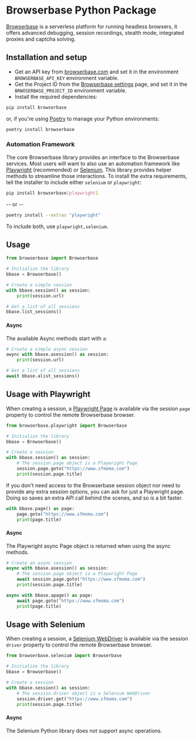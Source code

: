 # Browserbase Python Package
[Browserbase](https://browserbase.com/) is a serverless platform for running headless browsers, it offers advanced debugging, session recordings, stealth mode, integrated proxies and captcha solving.

## Installation and setup

- Get an API key from [browserbase.com](https://browserbase.com) and set it in the environment `BROWSERBASE_API_KEY` environment variable.
- Get the Project ID from the [Browserbase settings](https://www.browserbase.com/settings) page, and set it in
  the `BRWOSERBASE_PROJECT_ID` environment variable.
- Install the required dependencies:

```sh
pip install browserbase
```
or, if you're using [Poetry](https://python-poetry.org) to manage your Python environments:

```sh
poetry install browserbase
```

### Automation Framework

The core Browserbase library provides an interface to the Browserbase services. Most users will want to also use
an automation framework like [Playwright](https://playwright.dev/python/) (recommended) or [Selenium](https://selenium-python.readthedocs.io).
This library provides helper methods to streamline those interactions. To install the extra requirements, tell the installer to include either
`selenium` or `playwright`:

```sh
pip install browserbase[playwright]
```
 -- or --
```sh
poetry install --extras "playwright"
```

To include both, use `playwright,selenium`.

## Usage

```python
from browserbase import Browserbase

# Initialize the library
bbase = Browserbase()

# Create a simple session
with bbase.session() as session:
    print(session.url)

# Get a list of all sessions
bbase.list_sessions()
```

#### Async

The available Async methods start with `a`:

```python
# Create a simple async session
awync with bbase.asession() as session:
    print(session.url)

# Get a list of all sessions
await bbase.alist_sessions()
```
## Usage with Playwright

When creating a session, a [Playwright Page](https://playwright.dev/python/docs/api/class-page)
is available via the session `page` property to control the remote Browserbase browser.

```python
from browserbase.playwright import Browserbase

# Initialize the library
bbase = Browserbase()

# Create a session
with bbase.session() as session:
    # The session.page object is a Playwright Page
    session.page.goto("https://www.sfmoma.com")
    print(session.page.title)
```

If you don't need access to the Browserbase session object nor need to provide any extra session options,
you can ask for just a Playwright page. Doing so saves an extra API call behind the scenes,
and so is a bit faster.

```python
with bbase.page() as page:
    page.goto("https://www.sfmoma.com")
    print(page.title)
```

#### Async

The Playwright async Page object is returned when using the async methods.

```python
# Create an async session
async with bbase.asession() as session:
    # The session.page object is a Playwright Page
    await session.page.goto("https://www.sfmoma.com")
    print(session.page.title)
```

```python
async with bbase.apage() as page:
    await page.goto("https://www.sfmoma.com")
    print(page.title)
```

## Usage with Selenium

When creating a session, a [Selenium WebDriver](https://selenium-python.readthedocs.io/api.html#selenium.webdriver.remote.webdriver.WebDriver)
is available via the session `driver` property to control the remote Browserbase browser.

```python
from browserbase.selenium import Browserbase

# Initialize the library
bbase = Browserbase()

# Create a session
with bbase.session() as session:
    # The session.driver object is a Selenium WebDriver
    session.driver.get("https://www.sfmoma.com")
    print(session.page.title)
```

#### Async

The Selenium Python library does not support async operations.

